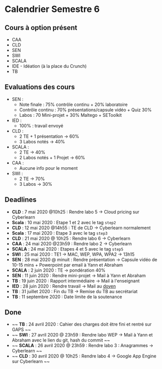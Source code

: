 # Calendrier Semestre 6

## Cours à option présent

- CAA
- CLD
- SEN
- SWI
- SCALA
- IDE - Idéation (à la place du Crunch)
- TB

## Evaluations des cours 

- SEN : 
	- Note finale : 75% contrôle continu + 20% laboratoire
	- Contrôle continu : 70%  présentations/capsule vidéo + Quiz 30%
	- Labos : 70 Mini-projet + 30% Maltego + SEToolkit
- IED : 
	- 100% : travail envoyé
- CLD : 
	- 2 TE + 1 présentation -> 60% 
	- 3 Labos notés -> 40%
- SCALA :
	- 2 TE -> 40%
	- 2 Labos notés + 1 Projet -> 60%
- CAA :
	- Aucune info pour le moment
- SWI :
	- 2 TE -> 70%
	- 3 Labos -> 30%

## Deadlines

- **CLD**   : 7 mai 2020 @10h25     : Rendre labo 5 -> Cloud pricing sur Cyberlearn
- **Scala** : 10 mai 2020 : Etape 1 et 2 avec le tag `step2` 
- **CLD**   : 12 mai 2020 @14h55    : TE de CLD -> Cyberlearn normalement
- **Scala** : 17 mai 2020 : Etape 3 avec le tag `step3`
- **CLD**   : 21 mai 2020 @ 10h25 : Rendre labo 6 -> Cyberlearn
- **CAA**   : 24 mai 2020 @23h59    : Rendre labo 2 -> Cyberlearn
- **SCALA** : 24 mai 2020 : Etapes 4 et 5 avec le tag `step5`
- **SWI**   : 25 mai 2020 : TE1 -> MAC, WEP, WPA, WPA2 -> 13h15
- **SEN**   : 28 mai 2020 @ minuit : Rendre présentation -> Capsule vidéo de 10-15 mins + Powerpoint par email à Yann et Abraham
- **SCALA** : 2 juin 2020 : TE -> pondération 40%
- **SEN**   : 11 juin 2020 : Rendre mini-projet -> Mail à Yann et Abraham
- **TB**    : 19 juin 2020 : Rapport intermédiaire -> Mail à l'enseignant 
- **IED**   : 28 juin 2020 : Rendre travail -> Mail au [doyen](vincent.peiris@heig-vd.ch)
- **TB**    : 31 juillet 2020 : Fin du TB -> Remise du TB au secrétariat
- **TB**    : 11 septembre 2020 : Date limite de la soutenance


## Done 

- ~~ **TB**    : 24 avril 2020 : Cahier des charges doit être fini et rentré sur GAPS ~~
- ~~ **SWI**   : 27 avril 2020 @ 23h59 : Rendre labo WEP -> Mail à Yann et Abraham avec le lien du git, hash du commit ~~
- ~~ **SCALA** : 26 avril 2020 @ 23h59 : Rendre labo 3 : Anagrammes -> Cyberlearn ~~
- ~~ **CLD**   : 30 avril 2020 @ 10h25 : Rendre labo 4 -> Google App Engine sur Cyberlearn ~~

